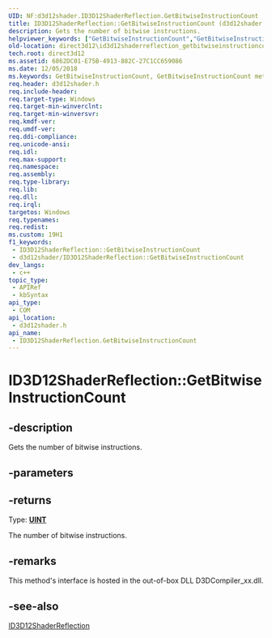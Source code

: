 ```yaml
---
UID: NF:d3d12shader.ID3D12ShaderReflection.GetBitwiseInstructionCount
title: ID3D12ShaderReflection::GetBitwiseInstructionCount (d3d12shader.h)
description: Gets the number of bitwise instructions.
helpviewer_keywords: ["GetBitwiseInstructionCount","GetBitwiseInstructionCount method","GetBitwiseInstructionCount method","ID3D12ShaderReflection interface","ID3D12ShaderReflection interface","GetBitwiseInstructionCount method","ID3D12ShaderReflection.GetBitwiseInstructionCount","ID3D12ShaderReflection::GetBitwiseInstructionCount","d3d12shader/ID3D12ShaderReflection::GetBitwiseInstructionCount","direct3d12.id3d12shaderreflection_getbitwiseinstructioncount"]
old-location: direct3d12\id3d12shaderreflection_getbitwiseinstructioncount.htm
tech.root: direct3d12
ms.assetid: 6862DC01-E75B-4913-882C-27C1CC659086
ms.date: 12/05/2018
ms.keywords: GetBitwiseInstructionCount, GetBitwiseInstructionCount method, GetBitwiseInstructionCount method,ID3D12ShaderReflection interface, ID3D12ShaderReflection interface,GetBitwiseInstructionCount method, ID3D12ShaderReflection.GetBitwiseInstructionCount, ID3D12ShaderReflection::GetBitwiseInstructionCount, d3d12shader/ID3D12ShaderReflection::GetBitwiseInstructionCount, direct3d12.id3d12shaderreflection_getbitwiseinstructioncount
req.header: d3d12shader.h
req.include-header: 
req.target-type: Windows
req.target-min-winverclnt: 
req.target-min-winversvr: 
req.kmdf-ver: 
req.umdf-ver: 
req.ddi-compliance: 
req.unicode-ansi: 
req.idl: 
req.max-support: 
req.namespace: 
req.assembly: 
req.type-library: 
req.lib: 
req.dll: 
req.irql: 
targetos: Windows
req.typenames: 
req.redist: 
ms.custom: 19H1
f1_keywords:
 - ID3D12ShaderReflection::GetBitwiseInstructionCount
 - d3d12shader/ID3D12ShaderReflection::GetBitwiseInstructionCount
dev_langs:
 - c++
topic_type:
 - APIRef
 - kbSyntax
api_type:
 - COM
api_location:
 - d3d12shader.h
api_name:
 - ID3D12ShaderReflection.GetBitwiseInstructionCount
---
```


# ID3D12ShaderReflection::GetBitwiseInstructionCount


## -description

Gets the number of bitwise instructions.

## -parameters

## -returns

Type: <b><a href="https://docs.microsoft.com/windows/desktop/WinProg/windows-data-types">UINT</a></b>

The number of bitwise instructions.

## -remarks

This method's interface is hosted in the out-of-box DLL D3DCompiler_xx.dll.

## -see-also

<a href="https://docs.microsoft.com/windows/desktop/api/d3d12shader/nn-d3d12shader-id3d12shaderreflection">ID3D12ShaderReflection</a>

